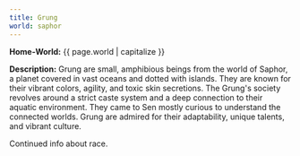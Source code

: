 ```yaml
---
title: Grung
world: saphor
---
```


**Home-World:** {{ page.world | capitalize }}

**Description:** Grung are small, amphibious beings from the world of Saphor, a planet covered in vast oceans and dotted with islands. They are known for their vibrant colors, agility, and toxic skin secretions. The Grung's society revolves around a strict caste system and a deep connection to their aquatic environment. They came to Sen mostly curious to understand the connected worlds. Grung are admired for their adaptability, unique talents, and vibrant culture.

<!--more-->

<div class="todo">Continued info about race.</div>